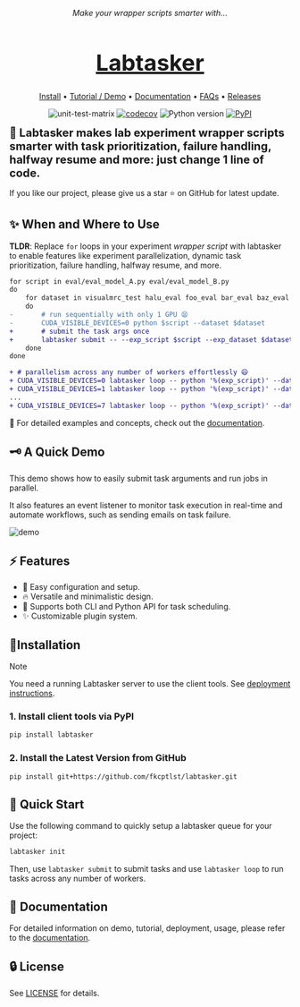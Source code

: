 <p align="center"><em>Make your wrapper scripts smarter with...</em></p>
<h1 align="center" style="font-size: 40px;"> <a href="">Labtasker</a></h1>
<p align="center"><a href="https://fkcptlst.github.io/labtasker/latest/install/install/">Install</a> • <a href="https://fkcptlst.github.io/labtasker/latest/guide/basic/">Tutorial / Demo</a> • <a href="https://fkcptlst.github.io/labtasker/latest/">Documentation</a> • <a href="https://fkcptlst.github.io/labtasker/dev/faq/">FAQs</a> • <a href="https://github.com/fkcptlst/labtasker/releases">Releases</a></p>


<div style="text-align: center;">
  <img src="https://github.com/fkcptlst/labtasker/actions/workflows/unit-test-matrix.yml/badge.svg" alt="unit-test-matrix" />
  <a href="https://codecov.io/gh/fkcptlst/labtasker"><img src="https://codecov.io/gh/fkcptlst/labtasker/graph/badge.svg?token=KQFBV3QRPY" alt="codecov" /></a>
  <img src="https://img.shields.io/badge/Python-3.8%20|%203.9%20|%203.10%20|%203.11%20|%203.12%20|%203.13-blue" alt="Python version" />
  <a href="https://pypi.org/project/labtasker/"><img src="https://img.shields.io/pypi/v/labtasker" alt="PyPI" /></a>
</div>


**<span style="font-size: 20px;"> 🌟 Labtasker makes lab experiment wrapper scripts smarter with task prioritization, failure handling, halfway resume and more: just change 1 line of code.</span>**


If you like our project, please give us a star ⭐ on GitHub for latest update.

## ✨ When and Where to Use

**TLDR**: Replace `for` loops in your experiment *wrapper script* with labtasker to enable features like experiment
parallelization, dynamic task prioritization, failure handling, halfway resume, and more.

```diff
for script in eval/eval_model_A.py eval/eval_model_B.py
do
    for dataset in visualmrc_test halu_eval foo_eval bar_eval baz_eval
    do
-       # run sequentially with only 1 GPU 😫
-       CUDA_VISIBLE_DEVICES=0 python $script --dataset $dataset
+       # submit the task args once
+       labtasker submit -- --exp_script $script --exp_dataset $dataset
    done
done
```

```diff
+ # parallelism across any number of workers effortlessly 😄
+ CUDA_VISIBLE_DEVICES=0 labtasker loop -- python '%(exp_script)' --dataset '%(exp_dataset)' &
+ CUDA_VISIBLE_DEVICES=1 labtasker loop -- python '%(exp_script)' --dataset '%(exp_dataset)' &
...
+ CUDA_VISIBLE_DEVICES=7 labtasker loop -- python '%(exp_script)' --dataset '%(exp_dataset)' &
```

🐳 For detailed examples and concepts, check out the [documentation](https://fkcptlst.github.io/labtasker/).

## 🗝️ A Quick Demo

This demo shows how to easily submit task arguments and run jobs in parallel.

It also features an event listener to monitor task execution in real-time and automate workflows,
such as sending emails on task failure.

![demo](https://fkcptlst.github.io/labtasker/dev/assets/gifs/demo.gif)

## ⚡️ Features

- 🎉 Easy configuration and setup.
- 🔥 Versatile and minimalistic design.
- 🚀 Supports both CLI and Python API for task scheduling.
- ✨ Customizable plugin system.

## 🔆Installation

> [!NOTE]
> You need a running Labtasker server to use the client tools.
> See [deployment instructions](https://fkcptlst.github.io/labtasker/latest/install/deployment/).

### 1. Install client tools via PyPI

```bash
pip install labtasker
```
### 2. Install the Latest Version from GitHub

```bash
pip install git+https://github.com/fkcptlst/labtasker.git
```

## 📖 Quick Start

Use the following command to quickly setup a labtasker queue for your project:

```bash
labtasker init
```

Then, use `labtasker submit` to submit tasks and use `labtasker loop` to run tasks across any number of workers.

## 📜 Documentation

For detailed information on demo, tutorial, deployment, usage, please refer to
the [documentation](https://fkcptlst.github.io/labtasker/).

## 🔒 License
See [LICENSE](LICENSE) for details.

